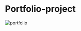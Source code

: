 # Portfolio-project

![portfolio](https://user-images.githubusercontent.com/50789325/72544447-f47a9180-38b9-11ea-87e0-25a1ed2ad903.jpg)
